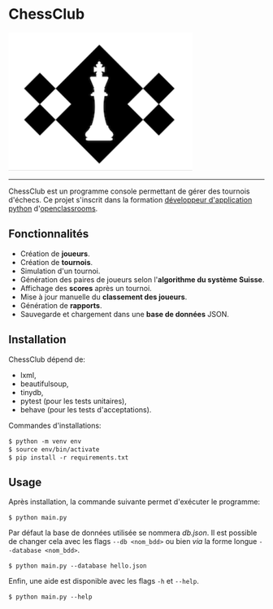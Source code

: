 
# ChessClub
![chessclub logo](doc/slides/img/logo_club.png)

---
ChessClub est un programme console permettant de gérer des tournois d'échecs. Ce projet s'inscrit dans la formation [développeur d'application python](https://openclassrooms.com/fr/paths/518-developpeur-dapplication-python) d'[openclassrooms](https://openclassrooms.com/fr/).


## Fonctionnalités
* Création de **joueurs**.
* Création de **tournois**.
* Simulation d'un tournoi.
* Génération des paires de joueurs selon l'**algorithme du système Suisse**.
* Affichage des **scores** après un tournoi.
* Mise à jour manuelle du **classement des joueurs**.
* Génération de **rapports**.
* Sauvegarde et chargement dans une **base de données** JSON.

## Installation
ChessClub dépend de:

* lxml,
* beautifulsoup,
* tinydb,
* pytest (pour les tests unitaires),
* behave (pour les tests d'acceptations).

Commandes d'installations:
```
$ python -m venv env
$ source env/bin/activate
$ pip install -r requirements.txt
```

## Usage
Après installation, la commande suivante permet d'exécuter le programme:

```
$ python main.py
```

Par défaut la base de données utilisée se nommera *db.json*.
Il est possible de changer cela avec les flags ``--db <nom_bdd>`` 
ou bien *via* la forme longue ``--database <nom_bdd>``.

```
$ python main.py --database hello.json
```

Enfin, une aide est disponible avec les flags ``-h`` et ``--help``.

```
$ python main.py --help
```
